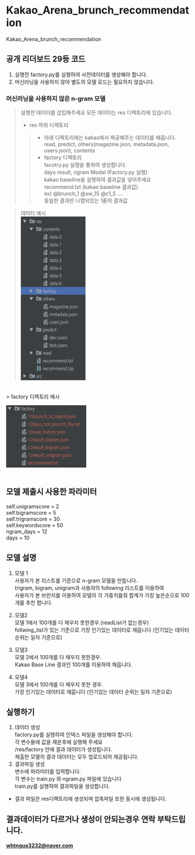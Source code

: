 # Kakao_Arena_brunch_recommendation
Kakao_Arena_brunch_recommendation 

## 공개 리더보드 29등 코드

1. 실행전 factory.py를 실행하여 사전데이터를 생성해야 합니다.
2. 머신러닝을 사용하지 않아 별도의 모델 로드는 필요하지 않습니다.

### 머신러닝을 사용하지 않은 n-gram 모델

> 실행전 데이터를 삽입해주세요
> 모든 데이터는 res 디렉토리에 있습니다.
> - res 하위 디렉토리 <br> 
>> - 아래 디렉토리에는 kakao에서 제공해주는 데이터를 채웁니다. <br> 
>> read, predict, others(magazine.json, metadata.json, users.json), contents <br> 
>> - factory 디렉토리 <br>
>> facotry.py 실행을 통하여 생성합니다.   <br>
>> days result, ngram Model (Factory.py 실행) <br> 
>> kakao baseline을 실행하여 결과값을 넣어주세요  <br>
>> recommend.txt (kakao baseline 결과값)  <br>
>> ex) @brunch_1 @sw_15 @c1_5 ....  <br>
>> 동일한 결과만 나열되있는 1줄의 결과값 <br>

> 데이터 예시 <br>
![전체 데이터 예시](./image/res_directory.PNG) <br>
<br>
> factory 디렉토리 예시 <br>

![factory 디렉토리 예시](./image/factory_directory.PNG) <br>
<br>

## 모델 제출시 사용한 파라미터
self.unigramscore = 2 <br>
self.bigramscore = 5 <br>
self.trigramscore = 30 <br>
self.keywordscore = 50 <br>
ngram_days = 12 <br>
days = 10 <br>

## 모델 설명
1. 모델 1 <br>
사용자가 본 리스트를 기준으로 n-gram 모델을 만듭니다. <br>
trigram, bigram, unigram과 사용자의 following 리스트를 이용하여  <br>
사용자가 본 브런치를 이용하여 모델의 각 가중치를줘 합계가 가장 높은순으로 100개를 추천 합니다. <br>

2. 모델2 <br>
모델 1에서 100개를 다 채우지 못한경우.(readList가 없는경우) <br>
follwing_list가 있는 기준으로 가장 인기있는 데이터로 채웁니다 (인기있는 데이터 순위는 일자 기준으로) <br>

3. 모델3 <br>
모델 2에서 100개를 다 채우지 못한경우. <br>
Kakao Base Line 결과인 100개를 이용하여 채웁니다. <br>

4. 모델4 <br>
모델 3에서 100개를 다 채우지 못한 경우. <br>
가장 인기있는 데이터로 채웁니다 (인기있는 데이터 순위는 일자 기준으로) <br>

## 실행하기

1. 데이터 생성  <br>
factory.py를 실행하여 인덱스 파일을 생성해야 합니다.  <br>
각 변수들에 값을 채운후에 실행해 주세요   <br>
/res/factory 안에 결과 데이터가 생성됩니다.  <br>
제출한 모델의 결과 데이터는 모두 업로드되어 제공됩니다. 
2. 결과파일 생성 <br>
변수에 파라미터를 입력합니다. <br>
각 변수는 train.py 와 ngram.py 파일에 있습니다 <br>
train.py를 실행하여 결과파일을 생성합니다. <br>
* 결과 파일은 res디렉토리에 생성되며 압축파일 또한 동시에 생성됩니다.


## 결과데이터가 다르거나 생성이 안되는경우 연락 부탁드립니다.
#### whtngus3232@naver.com

